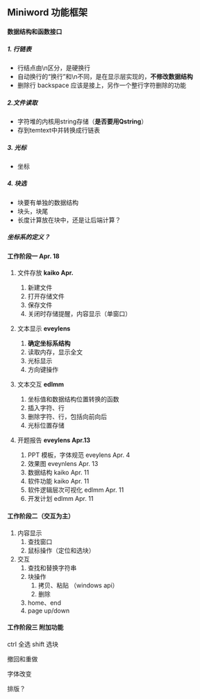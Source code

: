 ## Miniword 功能框架

#### 数据结构和函数接口

##### 1. 行链表

- 行结点由\n区分，是硬换行
- 自动换行的“换行”和\n不同，是在显示层实现的，**不修改数据结构**
- 删除行 backspace 应该是接上，另作一个整行字符删除的功能

##### 2.文件读取

- 字符堆的内核用string存储（**是否要用Qstring**）
- 存到temtext中并转换成行链表

##### 3. 光标

- 坐标

##### 4. 块选

- ​块要有单独的数据结构
- 块头，块尾
- 长度计算放在块中，还是让后端计算？

##### 坐标系的定义？



#### 工作阶段一 Apr. 18

1. 文件存放 **kaiko Apr.** 

      1. 新建文件
      2. 打开存储文件
      3. 保存文件
      4. 关闭时存储提醒，内容显示（单窗口）
2. 文本显示 **eveylens**

      1. **确定坐标系结构**
      2. 读取内存，显示全文
      3. 光标显示
      2. 方向键操作

3. 文本交互 **edlmm**
      1. 坐标值和数据结构位置转换的函数
      2. 插入字符、行
      2. 删除字符、行，包括向前向后
      3. 光标位置存储

4. 开题报告 **eveylens Apr.13**
      1. PPT 模板，字体规范 eveylens  Apr. 4
      2. 效果图 eveynlens Apr. 13  
      2. 数据结构 kaiko Apr. 11
      3. 软件功能 kaiko Apr. 11
      4. 软件逻辑层次可视化 edlmm Apr. 11
      5. 开发计划  edlmm Apr. 11

#### 工作阶段二（交互为主）

1. 内容显示
   1. 查找窗口
   2. 鼠标操作（定位和选块）
2. 交互
   1. 查找和替换字符串
   2. 块操作
      1. 拷贝、粘贴 （windows api）
      2. 删除
   3. home、end
   4. page up/down 

#### 工作阶段三 附加功能

ctrl 全选 shift 选块

撤回和重做

字体改变

排版？